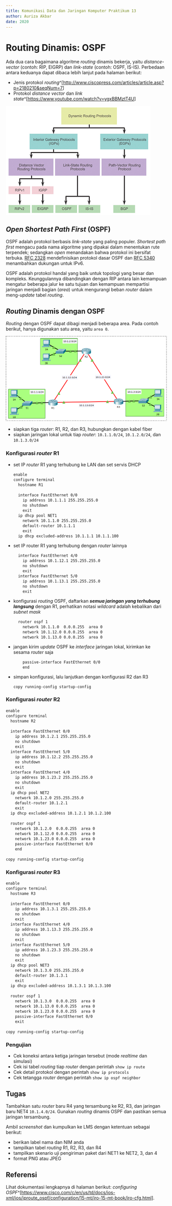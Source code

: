 ```yaml
---
title: Komunikasi Data dan Jaringan Komputer Praktikum 13
author: Auriza Akbar
date: 2020
---
```


# Routing Dinamis: OSPF

Ada dua cara bagaimana algoritme *routing* dinamis bekerja, yaitu
*distance-vector* (contoh: RIP, EIGRP) dan *link-state* (contoh: OSPF, IS-IS).
Perbedaan antara keduanya dapat dibaca lebih lanjut pada halaman berikut:

- Jenis protokol *routing*^[<http://www.ciscopress.com/articles/article.asp?p=2180210&seqNum=7>]
- Protokol *distance vector* dan *link state*^[<https://www.youtube.com/watch?v=ygxBBMztT4U>]

![Protokol *routing* dinamis (sumber: [Cisco](http://www.ciscopress.com/articles/article.asp?p=2180210&seqNum=7))](etc/13/dyn-routing.jpg)


## *Open Shortest Path First* (OSPF)

OSPF adalah protokol berbasis *link-state* yang paling populer. *Shortest path
first* mengacu pada nama algoritme yang dipakai dalam menentukan rute
terpendek; sedangkan *open* menandakan bahwa protokol ini bersifat terbuka.
[RFC 2328](https://tools.ietf.org/html/rfc2328) mendefinisikan protokol dasar
OSPF dan [RFC 5340](https://tools.ietf.org/html/rfc5340) menambahkan dukungan
untuk IPv6.

OSPF adalah protokol handal yang baik untuk topologi yang besar dan kompleks.
Keunggulannya dibandingkan dengan RIP antara lain kemampuan mengatur beberapa
jalur ke satu tujuan dan kemampuan mempartisi jaringan menjadi bagian (*area*)
untuk mengurangi beban *router* dalam meng-*update* tabel *routing*.


## *Routing* Dinamis dengan OSPF

*Routing* dengan OSPF dapat dibagi menjadi beberapa area.
Pada contoh berikut, hanya digunakan satu area, yaitu `area 0`.

![Routing dinamis dengan OSPF](etc/12/ripv2.png)

- siapkan tiga *router*: R1, R2, dan R3, hubungkan dengan kabel fiber
- siapkan jaringan lokal untuk tiap *router*: `10.1.1.0/24`, `10.1.2.0/24`, dan `10.1.3.0/24`

### Konfigurasi *router* R1

- set IP *router* R1 yang terhubung ke LAN dan set servis DHCP

    ~~~
    enable
    configure terminal
      hostname R1

      interface FastEthernet 0/0
        ip address 10.1.1.1 255.255.255.0
        no shutdown
        exit
      ip dhcp pool NET1
        network 10.1.1.0 255.255.255.0
        default-router 10.1.1.1
        exit
      ip dhcp excluded-address 10.1.1.1 10.1.1.100
    ~~~

- set IP router R1 yang terhubung dengan *router* lainnya

    ~~~
      interface FastEthernet 4/0
        ip address 10.1.12.1 255.255.255.0
        no shutdown
        exit
      interface FastEthernet 5/0
        ip address 10.1.13.1 255.255.255.0
        no shutdown
        exit
    ~~~

- konfigurasi *routing* OSPF, daftarkan _**semua jaringan yang terhubung langsung**_
    dengan R1, perhatikan notasi *wildcard* adalah kebalikan dari *subnet mask*

    ~~~
      router ospf 1
        network 10.1.1.0  0.0.0.255  area 0
        network 10.1.12.0 0.0.0.255  area 0
        network 10.1.13.0 0.0.0.255  area 0
    ~~~

- jangan kirim *update* OSPF ke *interface* jaringan lokal, kirimkan ke sesama
  *router* saja

    ~~~
        passive-interface FastEthernet 0/0
        end
    ~~~

- simpan konfigurasi, lalu lanjutkan dengan konfigurasi R2 dan R3

    ~~~
    copy running-config startup-config
    ~~~

### Konfigurasi *router* R2

~~~
enable
configure terminal
  hostname R2

  interface FastEthernet 0/0
    ip address 10.1.2.1 255.255.255.0
    no shutdown
    exit
  interface FastEthernet 5/0
    ip address 10.1.12.2 255.255.255.0
    no shutdown
    exit
  interface FastEthernet 4/0
    ip address 10.1.23.2 255.255.255.0
    no shutdown
    exit
  ip dhcp pool NET2
    network 10.1.2.0 255.255.255.0
    default-router 10.1.2.1
    exit
  ip dhcp excluded-address 10.1.2.1 10.1.2.100

  router ospf 1
    network 10.1.2.0  0.0.0.255  area 0
    network 10.1.12.0 0.0.0.255  area 0
    network 10.1.23.0 0.0.0.255  area 0
    passive-interface FastEthernet 0/0
    end

copy running-config startup-config
~~~

### Konfigurasi *router* R3

~~~
enable
configure terminal
  hostname R3

  interface FastEthernet 0/0
    ip address 10.1.3.1 255.255.255.0
    no shutdown
    exit
  interface FastEthernet 4/0
    ip address 10.1.13.3 255.255.255.0
    no shutdown
    exit
  interface FastEthernet 5/0
    ip address 10.1.23.3 255.255.255.0
    no shutdown
    exit
  ip dhcp pool NET3
    network 10.1.3.0 255.255.255.0
    default-router 10.1.3.1
    exit
  ip dhcp excluded-address 10.1.3.1 10.1.3.100

  router ospf 1
    network 10.1.3.0  0.0.0.255  area 0
    network 10.1.13.0 0.0.0.255  area 0
    network 10.1.23.0 0.0.0.255  area 0
    passive-interface FastEthernet 0/0
    exit

copy running-config startup-config
~~~

### Pengujian

- Cek koneksi antara ketiga jaringan tersebut (mode *realtime* dan simulasi)
- Cek isi tabel *routing* tiap *router* dengan perintah `show ip route`
- Cek detail protokol dengan perintah `show ip protocols`
- Cek tetangga *router* dengan perintah `show ip ospf neighbor`


## Tugas

Tambahkan satu *router* baru R4 yang tersambung ke R2, R3, dan jaringan baru NET4 `10.1.4.0/24`.
Gunakan *routing* dinamis OSPF dan pastikan semua jaringan tersambung.

Ambil *screenshot* dan kumpulkan ke LMS dengan ketentuan sebagai berikut:

- berikan label nama dan NIM anda
- tampilkan tabel *routing* R1, R2, R3, dan R4
- tampilkan skenario uji pengiriman paket dari NET1 ke NET2, 3, dan 4
- format PNG atau JPEG

## Referensi

Lihat dokumentasi lengkapnya di halaman berikut: *configuring OSPF*^[<https://www.cisco.com/c/en/us/td/docs/ios-xml/ios/iproute_ospf/configuration/15-mt/iro-15-mt-book/iro-cfg.html>].

